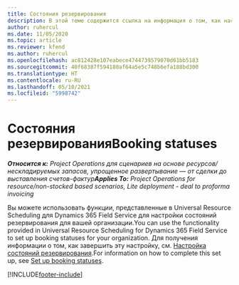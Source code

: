```yaml
---
title: Состояния резервирования
description: В этой теме содержится ссылка на информация о том, как настроить состояния резервирования для Project Operations.
author: ruhercul
ms.date: 11/05/2020
ms.topic: article
ms.reviewer: kfend
ms.author: ruhercul
ms.openlocfilehash: ac812428e107eabece4744739579070d61bb5183
ms.sourcegitcommit: 40f68387f594180af64a5e5c748b6efa188bd300
ms.translationtype: HT
ms.contentlocale: ru-RU
ms.lasthandoff: 05/10/2021
ms.locfileid: "5998742"
---
```

# <a name="booking-statuses"></a><span data-ttu-id="b2fda-103">Состояния резервирования</span><span class="sxs-lookup"><span data-stu-id="b2fda-103">Booking statuses</span></span>

<span data-ttu-id="b2fda-104">_**Относится к:** Project Operations для сценариев на основе ресурсов/нескладируемых запасов, упрощенное развертывание — от сделки до выставления счетов-фактур_</span><span class="sxs-lookup"><span data-stu-id="b2fda-104">_**Applies To:** Project Operations for resource/non-stocked based scenarios, Lite deployment - deal to proforma invoicing_</span></span>

<span data-ttu-id="b2fda-105">Вы можете использовать функции, представленные в Universal Resource Scheduling для Dynamics 365 Field Service для настройки состояний резервирования для вашей организации.</span><span class="sxs-lookup"><span data-stu-id="b2fda-105">You can use the functionality provided in Universal Resource Scheduling for Dynamics 365 Field Service to set up booking statuses for your organization.</span></span> <span data-ttu-id="b2fda-106">Для получения информации о том, как завершить эту настройку, см. [Настройка состояний резервирования](/dynamics365/field-service/set-up-booking-statuses).</span><span class="sxs-lookup"><span data-stu-id="b2fda-106">For information on how to complete this set up, see [Set up booking statuses](/dynamics365/field-service/set-up-booking-statuses).</span></span>


[!INCLUDE[footer-include](../includes/footer-banner.md)]